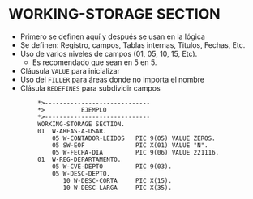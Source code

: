 # WORKING-STORAGE SECTION

- Primero se definen aquí y después se usan en la lógica
- Se definen: Registro, campos, Tablas internas, Titulos, Fechas, Etc.
- Uso de varios niveles de campos (01, 05, 10, 15, Etc).
    - Es recomendado que sean en 5 en 5.
- Cláusula `VALUE` para inicializar
- Uso del `FILLER` para áreas donde no importa el nombre
- Clásula `REDEFINES` para subdividir campos

```COBOL
        *>-----------------------------
        *>          EJEMPLO
        *>-----------------------------
        WORKING-STORAGE SECTION.
        01  W-AREAS-A-USAR.
            05 W-CONTADOR-LEIDOS   PIC 9(05) VALUE ZEROS.
            05 SW-EOF              PIC X(01) VALUE "N".
            05 W-FECHA-DIA         PIC 9(06) VALUE 221116.
        01  W-REG-DEPARTAMENTO.
            05 W-CVE-DEPTO         PIC 9(03).
            05 W-DESC-DEPTO.
               10 W-DESC-CORTA     PIC X(15).
               10 W-DESC-LARGA     PIC X(35).
```
